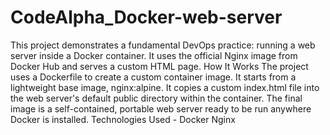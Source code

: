 # CodeAlpha_Docker-web-server
This project demonstrates a fundamental DevOps practice: running a web server inside a Docker container. It uses the official Nginx image from Docker Hub and serves a custom HTML page.
​How It Works
​The project uses a Dockerfile to create a custom container image.
​It starts from a lightweight base image, nginx:alpine.
​It copies a custom index.html file into the web server's default public directory within the container.
​The final image is a self-contained, portable web server ready to be run anywhere Docker is installed.
​Technologies Used -
​Docker
​Nginx
